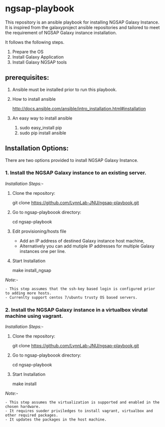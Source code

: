 # ngsap-playbook
This repository is an ansible playbook for installing NGSAP Galaxy Instance. It is inspired from the galaxyproject ansible repositories and tailored to meet the requirement of NGSAP Galaxy instance installation.


It follows the following steps.

1. Prepare the OS
2. Install Galaxy Application
3. Install Galaxy NGSAP tools


## prerequisites:

1. Ansible must be installed prior to run this playbook.

2. How to install ansible
	
	http://docs.ansible.com/ansible/intro_installation.html#installation 

3. An easy way to install ansible
	1. sudo easy_install pip
	2. sudo pip install ansible 


## Installation Options:

There are two options provided to install NGSAP Galaxy Instance. 

### 1. Install the NGSAP Galaxy instance to an existing server.


*Installation Steps:-*
	
	
1. Clone the repository: 

	git clone https://github.com/LynnLab-JNU/ngsap-playbook.git 

2. Go to ngsap-playboook directory:

	cd ngsap-playbook

3. Edit provisioning/hosts file 

	- Add an IP address of destined Galaxy instance host machine,
	- Alternatively you can add mutiple IP addresses for multiple Galaxy instances one per line.


4. Start Installation

	make install_ngsap


*Note:-*
	
	- This step assumes that the ssh-key based login is configured prior to adding more hosts.
	- Currenlty support centos 7/ubuntu trusty OS based servers.



### 2. Install the NGSAP Galaxy instance in a virtualbox virutal machine using vagrant.


*Installation Steps:-*


1. Clone the repository:  

	git clone https://github.com/LynnLab-JNU/ngsap-playbook.git

2. Go to ngsap-playboook directory:

	cd ngsap-playbook

3. Start Installation

	make install


*Note:-*

	- This step assumes the virtualization is supported and enabled in the chosen hardware.
	- It requires suoder priviledges to install vagrant, virtualbox and other required packages.
	- It updates the packages in the host machine.

